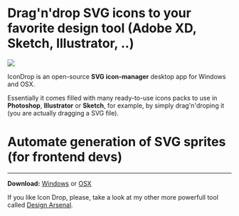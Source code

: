 # Drag'n'drop SVG icons to your favorite design tool (Adobe XD, Sketch, Illustrator, ..)

![](https://raw.githubusercontent.com/MISoftware/IconDrop/master/demo.gif)

IconDrop is an open-source **SVG icon-manager** desktop app for Windows and OSX.

Essentially it comes filled with many ready-to-use icons packs to use in **Photoshop**, **Illustrator** or **Sketch**, for example, by simply drag'n'droping it (you are actually dragging a SVG file).

# Automate generation of SVG sprites (for frontend devs)



---

**Download:** [Windows](https://www.dropbox.com/s/h3fcpiocx2rjlon/IconDropWIN.zip?raw=1) or [OSX](https://www.dropbox.com/s/96gnkldoynprspg/OctoDeskdexOSX.zip?raw=1)

If you like Icon Drop, please, take a look at my other more powerfull tool called [Design Arsenal](https://designarsenal.co/#icondrop).
